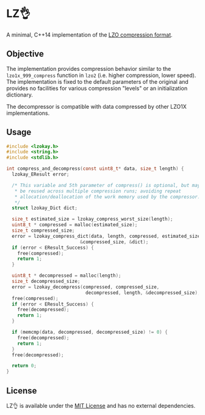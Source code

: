 LZ👌
===

A minimal, C++14 implementation of the
[LZO compression format](http://www.oberhumer.com/opensource/lzo/).

Objective
---------

The implementation provides compression behavior similar to the
`lzo1x_999_compress` function in `lzo2` (i.e. higher compression, lower speed).
The implementation is fixed to the default parameters of the original and
provides no facilities for various compression "levels" or an initialization
dictionary.

The decompressor is compatible with data compressed by other LZO1X
implementations.

Usage
-----

```c
#include <lzokay.h>
#include <string.h>
#include <stdlib.h>

int compress_and_decompress(const uint8_t* data, size_t length) {
  lzokay_EResult error;

  /* This variable and 5th parameter of compress() is optional, but may
   * be reused across multiple compression runs; avoiding repeat
   * allocation/deallocation of the work memory used by the compressor.
   */
  struct lzokay_Dict dict;

  size_t estimated_size = lzokay_compress_worst_size(length);
  uint8_t * compressed = malloc(estimated_size);
  size_t compressed_size;
  error = lzokay_compress_dict(data, length, compressed, estimated_size,
                           &compressed_size, &dict);
  if (error < EResult_Success) {
    free(compressed);
    return 1;
  }

  uint8_t * decompressed = malloc(length);
  size_t decompressed_size;
  error = lzokay_decompress(compressed, compressed_size,
                             decompressed, length, &decompressed_size);
  free(compressed);
  if (error < EResult_Success) {
    free(decompressed);
    return 1;
  }

  if (memcmp(data, decompressed, decompressed_size) != 0) {
    free(decompressed);
    return 1;
  }
  free(decompressed);

  return 0;
}
```

License
-------

LZ👌 is available under the
[MIT License](https://github.com/jackoalan/lzokay/blob/master/LICENSE)
and has no external dependencies.
